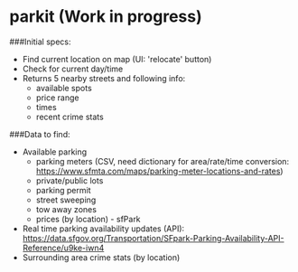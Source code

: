 # parkit (Work in progress)

###Initial specs:
- Find current location on map (UI: 'relocate' button)
- Check for current day/time
- Returns 5 nearby streets and following info:
  - available spots
  - price range
  - times
  - recent crime stats

###Data to find:
- Available parking
  - parking meters (CSV, need dictionary for area/rate/time conversion: https://www.sfmta.com/maps/parking-meter-locations-and-rates)
  - private/public lots
  - parking permit
  - street sweeping
  - tow away zones
  - prices (by location) - sfPark
- Real time parking availability updates (API): https://data.sfgov.org/Transportation/SFpark-Parking-Availability-API-Reference/u9ke-iwn4
- Surrounding area crime stats (by location)